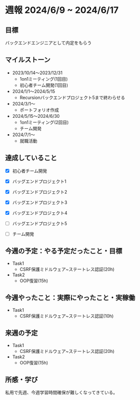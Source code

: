 # 週報 2024/6/9 ~ 2024/6/17

## 目標
バックエンドエンジニアとして内定をもらう

## マイルストーン
- 2023/10/14〜2023/12/31
    - 1on1ミーティング(1回目)
    - 初心者チーム開発(1回目)
- 2024/1/1〜2024/5/15
    - Recursionバックエンドプロジェクト5まで終わらせる
- 2024/3/1〜
    - ポートフォリオ作成
- 2024/5/15〜2024/6/30
    - 1on1ミーティング(2回目)
    - チーム開発
- 2024/7/1〜
    - 就職活動

## 達成していること
- [x] 初心者チーム開発
- [x] バッグエンドプロジェクト1
- [x] バッグエンドプロジェクト2
- [x] バッグエンドプロジェクト3
- [x] バッグエンドプロジェクト4
- [ ] バッグエンドプロジェクト5
- [ ] チーム開発


## 今週の予定：やる予定だったこと・目標
- Task1
  -  CSRF保護ミドルウェア~ステートレス認証(20h)
- Task2
   - OOP復習(15h)
  
## 今週やったこと：実際にやったこと・実稼働
- Task1
  -  CSRF保護ミドルウェア~ステートレス認証(10h)
 
## 来週の予定
- Task1
  -  CSRF保護ミドルウェア~ステートレス認証(20h)
- Task2
   - OOP復習(15h)

## 所感・学び
私用で先週、今週学習時間確保が難しくなってきている。
